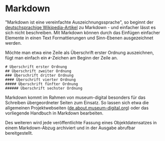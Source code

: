 # Markdown

"Markdown ist eine vereinfachte Auszeichnungssprache", so beginnt der [deutschsprachige Wikipedia-Artikel](https://de.wikipedia.org/wiki/Markdown) zu Markdown - und einfacher lässt es sich nicht beschreiben. Mit Markdown können durch das Einfügen einfacher Elemente in einen Text Formattierungen und Sinn-Ebenen ausgezeichnet werden.

Möchte man etwa eine Zeile als Überschrift erster Ordnung auszeichnen, fügt man einfach ein `#`-Zeichen am Beginn der Zeile an.

```
# Überschrift erster Ordnung
## Überschrift zweiter Ordnung
### Überschrift dritter Ordnung
#### Überschrift vierter Ordnung
##### Überschrift fünfter Ordnung
###### Überschrift sechster Ordnung
```

Markdown kommt im Rahmen von museum-digital besonders für das Schreiben übergeordneter Seiten zum Einsatz. So lassen sich etwa die allgemeinen Projektwebseiten ([de.about.museum-digital.org](https://de.about.museum-digital.org/)) oder das vorliegende Handbuch in Markdown bearbeiten.

Des weiteren wird jede veröffentlichte Fassung eines Objektdatensatzes in einem Markdown-Abzug archiviert und in der Ausgabe abrufbar bereitgestellt.
